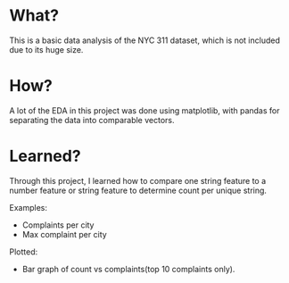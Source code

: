 # What?

This is a basic data analysis of the NYC 311 dataset, which is not included due to its huge size.

# How?

A lot of the EDA in this project was done using matplotlib, with pandas for separating the data into comparable vectors.

# Learned?

Through this project, I learned how to compare one string feature to a number feature or string feature to determine count per unique string.

Examples:
* Complaints per city
* Max complaint per city

Plotted:
* Bar graph of count vs complaints(top 10 complaints only).

